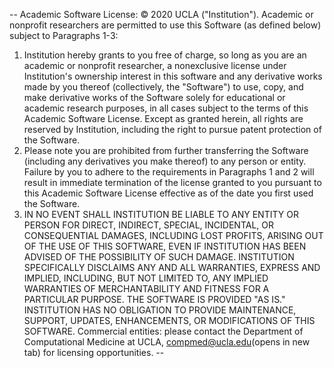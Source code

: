--
Academic Software License: © 2020 UCLA ("Institution").  Academic or nonprofit researchers are permitted to use this Software (as defined below) subject to Paragraphs 1-3:
1. Institution hereby grants to you free of charge, so long as you are an academic or nonprofit researcher, a nonexclusive license under Institution's ownership interest in this software and any derivative works made by you thereof (collectively, the "Software") to use, copy, and make derivative works of the Software solely for educational or academic research purposes, in all cases subject to the terms of this Academic Software License.  Except as granted herein, all rights are reserved by Institution, including the right to pursue patent protection of the Software.
2. Please note you are prohibited from further transferring the Software (including any derivatives you make thereof) to any person or entity.  Failure by you to adhere to the requirements in Paragraphs 1 and 2 will result in immediate termination of the license granted to you pursuant to this Academic Software License effective as of the date you first used the Software.
3. IN NO EVENT SHALL INSTITUTION BE LIABLE TO ANY ENTITY OR PERSON FOR DIRECT, INDIRECT, SPECIAL, INCIDENTAL, OR CONSEQUENTIAL DAMAGES, INCLUDING LOST PROFITS, ARISING OUT OF THE USE OF THIS SOFTWARE, EVEN IF INSTITUTION HAS BEEN ADVISED OF THE POSSIBILITY OF SUCH DAMAGE. INSTITUTION SPECIFICALLY DISCLAIMS ANY AND ALL WARRANTIES, EXPRESS AND IMPLIED, INCLUDING, BUT NOT LIMITED TO, ANY IMPLIED WARRANTIES OF MERCHANTABILITY AND FITNESS FOR A PARTICULAR PURPOSE. THE SOFTWARE IS PROVIDED "AS IS."  INSTITUTION HAS NO OBLIGATION TO PROVIDE MAINTENANCE, SUPPORT, UPDATES, ENHANCEMENTS, OR MODIFICATIONS OF THIS SOFTWARE.
Commercial entities: please contact the Department of Computational Medicine at UCLA, compmed@ucla.edu(opens in new tab) for licensing opportunities.
--
